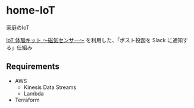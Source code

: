 # home-IoT
家庭のIoT

[IoT 体験キット 〜磁気センサー〜](https://soracom.jp/store/5237/) を利用した、「ポスト投函を Slack に通知する」仕組み

## Requirements

- AWS
  - Kinesis Data Streams
  - Lambda
- Terraform
